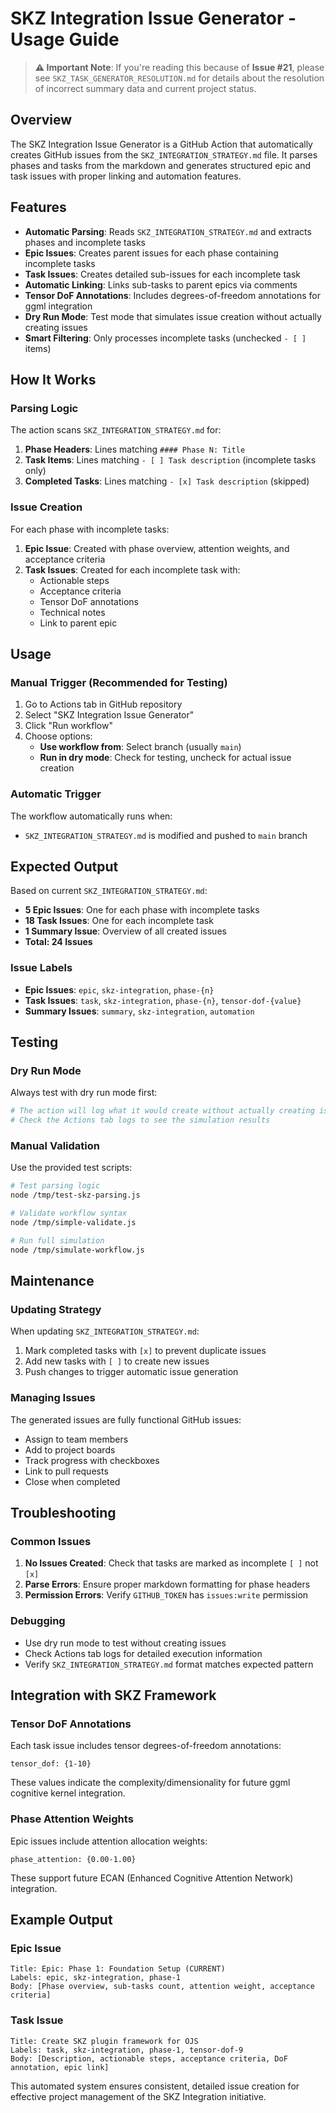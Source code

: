 # SKZ Integration Issue Generator - Usage Guide

> **⚠️ Important Note**: If you're reading this because of **Issue #21**, please see `SKZ_TASK_GENERATOR_RESOLUTION.md` for details about the resolution of incorrect summary data and current project status.

## Overview

The SKZ Integration Issue Generator is a GitHub Action that automatically creates GitHub issues from the `SKZ_INTEGRATION_STRATEGY.md` file. It parses phases and tasks from the markdown and generates structured epic and task issues with proper linking and automation features.

## Features

- **Automatic Parsing**: Reads `SKZ_INTEGRATION_STRATEGY.md` and extracts phases and incomplete tasks
- **Epic Issues**: Creates parent issues for each phase containing incomplete tasks
- **Task Issues**: Creates detailed sub-issues for each incomplete task
- **Automatic Linking**: Links sub-tasks to parent epics via comments
- **Tensor DoF Annotations**: Includes degrees-of-freedom annotations for ggml integration
- **Dry Run Mode**: Test mode that simulates issue creation without actually creating issues
- **Smart Filtering**: Only processes incomplete tasks (unchecked `- [ ]` items)

## How It Works

### Parsing Logic

The action scans `SKZ_INTEGRATION_STRATEGY.md` for:

1. **Phase Headers**: Lines matching `#### Phase N: Title`
2. **Task Items**: Lines matching `- [ ] Task description` (incomplete tasks only)
3. **Completed Tasks**: Lines matching `- [x] Task description` (skipped)

### Issue Creation

For each phase with incomplete tasks:

1. **Epic Issue**: Created with phase overview, attention weights, and acceptance criteria
2. **Task Issues**: Created for each incomplete task with:
   - Actionable steps
   - Acceptance criteria
   - Tensor DoF annotations
   - Technical notes
   - Link to parent epic

## Usage

### Manual Trigger (Recommended for Testing)

1. Go to Actions tab in GitHub repository
2. Select "SKZ Integration Issue Generator"
3. Click "Run workflow"
4. Choose options:
   - **Use workflow from**: Select branch (usually `main`)
   - **Run in dry mode**: Check for testing, uncheck for actual issue creation

### Automatic Trigger

The workflow automatically runs when:
- `SKZ_INTEGRATION_STRATEGY.md` is modified and pushed to `main` branch

## Expected Output

Based on current `SKZ_INTEGRATION_STRATEGY.md`:

- **5 Epic Issues**: One for each phase with incomplete tasks
- **18 Task Issues**: One for each incomplete task
- **1 Summary Issue**: Overview of all created issues
- **Total: 24 Issues**

### Issue Labels

- **Epic Issues**: `epic`, `skz-integration`, `phase-{n}`
- **Task Issues**: `task`, `skz-integration`, `phase-{n}`, `tensor-dof-{value}`
- **Summary Issues**: `summary`, `skz-integration`, `automation`

## Testing

### Dry Run Mode

Always test with dry run mode first:

```bash
# The action will log what it would create without actually creating issues
# Check the Actions tab logs to see the simulation results
```

### Manual Validation

Use the provided test scripts:

```bash
# Test parsing logic
node /tmp/test-skz-parsing.js

# Validate workflow syntax
node /tmp/simple-validate.js

# Run full simulation
node /tmp/simulate-workflow.js
```

## Maintenance

### Updating Strategy

When updating `SKZ_INTEGRATION_STRATEGY.md`:

1. Mark completed tasks with `[x]` to prevent duplicate issues
2. Add new tasks with `[ ]` to create new issues
3. Push changes to trigger automatic issue generation

### Managing Issues

The generated issues are fully functional GitHub issues:

- Assign to team members
- Add to project boards
- Track progress with checkboxes
- Link to pull requests
- Close when completed

## Troubleshooting

### Common Issues

1. **No Issues Created**: Check that tasks are marked as incomplete `[ ]` not `[x]`
2. **Parse Errors**: Ensure proper markdown formatting for phase headers
3. **Permission Errors**: Verify `GITHUB_TOKEN` has `issues:write` permission

### Debugging

- Use dry run mode to test without creating issues
- Check Actions tab logs for detailed execution information
- Verify `SKZ_INTEGRATION_STRATEGY.md` format matches expected pattern

## Integration with SKZ Framework

### Tensor DoF Annotations

Each task issue includes tensor degrees-of-freedom annotations:

```
tensor_dof: {1-10}
```

These values indicate the complexity/dimensionality for future ggml cognitive kernel integration.

### Phase Attention Weights

Epic issues include attention allocation weights:

```
phase_attention: {0.00-1.00}
```

These support future ECAN (Enhanced Cognitive Attention Network) integration.

## Example Output

### Epic Issue
```
Title: Epic: Phase 1: Foundation Setup (CURRENT)
Labels: epic, skz-integration, phase-1
Body: [Phase overview, sub-tasks count, attention weight, acceptance criteria]
```

### Task Issue
```
Title: Create SKZ plugin framework for OJS
Labels: task, skz-integration, phase-1, tensor-dof-9
Body: [Description, actionable steps, acceptance criteria, DoF annotation, epic link]
```

This automated system ensures consistent, detailed issue creation for effective project management of the SKZ Integration initiative.